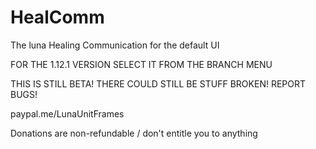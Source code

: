 # HealComm
The luna Healing Communication for the default UI

FOR THE 1.12.1 VERSION SELECT IT FROM THE BRANCH MENU

THIS IS STILL BETA! THERE COULD STILL BE STUFF BROKEN! REPORT BUGS!

paypal.me/LunaUnitFrames

Donations are non-refundable / don't entitle you to anything
